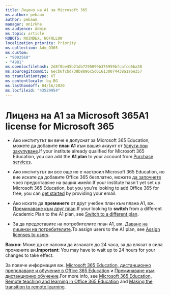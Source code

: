 ```yaml
---
title: Лиценз на А1 за Microsoft 365
ms.author: pebaum
author: pebaum
manager: mnirkhe
ms.audience: Admin
ms.topic: article
ROBOTS: NOINDEX, NOFOLLOW
localization_priority: Priority
ms.collection: Adm_O365
ms.custom:
- "9002568"
- "4981"
ms.openlocfilehash: 2d8f0be45b21db7295099b376959bfcafcd6ba38
ms.sourcegitcommit: 6ecb6fcbd738b8896c5d616130074438a1a6e357
ms.translationtype: HT
ms.contentlocale: bg-BG
ms.lasthandoff: 04/16/2020
ms.locfileid: "43529954"
---
```

# <a name="a1-license-for-microsoft-365"></a><span data-ttu-id="14a89-102">Лиценз на А1 за Microsoft 365</span><span class="sxs-lookup"><span data-stu-id="14a89-102">A1 license for Microsoft 365</span></span>


- <span data-ttu-id="14a89-103">Ако институтът ви вече е допуснат за Microsoft 365 Education, можете да добавите **план А1** към вашия акаунт от [Услуги при закупуване](https://docs.microsoft.com/microsoft-365/commerce/buy-another-subscription?view=o365-worldwide#buy-another-subscription).</span><span class="sxs-lookup"><span data-stu-id="14a89-103">If your institute already qualified for Microsoft 365 Education, you can add the **A1 plan** to your account from [Purchase services](https://docs.microsoft.com/microsoft-365/commerce/buy-another-subscription?view=o365-worldwide#buy-another-subscription).</span></span> 

- <span data-ttu-id="14a89-104">Ако институтът ви все още не е настроил Microsoft 365 Education, но вие искате да добавите Office 365 безплатно, можете [да започнете](https://www.microsoft.com/education/products/office) чрез предоставяне на вашия имейл.</span><span class="sxs-lookup"><span data-stu-id="14a89-104">If your institute hasn't yet set up Microsoft 365 Education, but you you're looking to add Office 365 for free, you can [get started](https://www.microsoft.com/education/products/office) by providing your email.</span></span> 

- <span data-ttu-id="14a89-105">Ако искате да **преминете** от друг учебен план към плана А1, вж. [Преминаване към друг план](https://docs.microsoft.com/bg-BG/microsoft-365/commerce/subscriptions/switch-plans-manually).</span><span class="sxs-lookup"><span data-stu-id="14a89-105">If your looking to **switch** from a different Academic Plan to the A1 plan, see [Switch to a different plan](https://docs.microsoft.com/bg-BG/microsoft-365/commerce/subscriptions/switch-plans-manually).</span></span> 

- <span data-ttu-id="14a89-106">За да предоставите на потребителите план А1, вж. [Даване на лицензи на потребителите](https://docs.microsoft.com/bg-BG/microsoft-365/admin/manage/assign-licenses-to-users).</span><span class="sxs-lookup"><span data-stu-id="14a89-106">To assign users to the A1 plan, see [Assign licenses to users](https://docs.microsoft.com/bg-BG/microsoft-365/admin/manage/assign-licenses-to-users).</span></span> 

<span data-ttu-id="14a89-107">**Важно**: Може да се наложи да изчакате до 24 часа, за да влязат в сила промените ви.</span><span class="sxs-lookup"><span data-stu-id="14a89-107">**Important**: You may have to wait up to 24 hours for your changes to take effect.</span></span> 

<span data-ttu-id="14a89-108">За повече информация вж. [Microsoft 365 Education, дистанционно преподаване и обучение в Office 365 Education](https://support.office.com/article/remote-teaching-and-learning-in-office-365-education-f651ccae-7b65-478b-8366-51bb884025c4) и [Преминаване към дистанционно обучение](https://www.microsoft.com/education/remote-learning).</span><span class="sxs-lookup"><span data-stu-id="14a89-108">For more info, see [Microsoft 365 Education, Remote teaching and learning in Office 365 Education](https://support.office.com/article/remote-teaching-and-learning-in-office-365-education-f651ccae-7b65-478b-8366-51bb884025c4) and [Making the transition to remote learning](https://www.microsoft.com/education/remote-learning).</span></span> 
